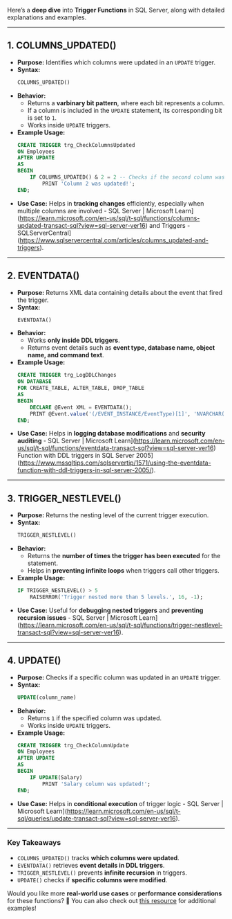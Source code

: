 Here’s a **deep dive** into **Trigger Functions** in SQL Server, along with detailed explanations and examples.

---

## **1. COLUMNS_UPDATED()**
- **Purpose:** Identifies which columns were updated in an `UPDATE` trigger.
- **Syntax:**
  ```sql
  COLUMNS_UPDATED()
  ```
- **Behavior:**
  - Returns a **varbinary bit pattern**, where each bit represents a column.
  - If a column is included in the `UPDATE` statement, its corresponding bit is set to `1`.
  - Works inside `UPDATE` triggers.
- **Example Usage:**
  ```sql
  CREATE TRIGGER trg_CheckColumnsUpdated
  ON Employees
  AFTER UPDATE
  AS
  BEGIN
      IF COLUMNS_UPDATED() & 2 = 2 -- Checks if the second column was updated
          PRINT 'Column 2 was updated!';
  END;
  ```
- **Use Case:** Helps in **tracking changes** efficiently, especially when multiple columns are involved - SQL Server | Microsoft Learn](https://learn.microsoft.com/en-us/sql/t-sql/functions/columns-updated-transact-sql?view=sql-server-ver16) and Triggers - SQLServerCentral](https://www.sqlservercentral.com/articles/columns_updated-and-triggers).

---

## **2. EVENTDATA()**
- **Purpose:** Returns XML data containing details about the event that fired the trigger.
- **Syntax:**
  ```sql
  EVENTDATA()
  ```
- **Behavior:**
  - Works **only inside DDL triggers**.
  - Returns event details such as **event type, database name, object name, and command text**.
- **Example Usage:**
  ```sql
  CREATE TRIGGER trg_LogDDLChanges
  ON DATABASE
  FOR CREATE_TABLE, ALTER_TABLE, DROP_TABLE
  AS
  BEGIN
      DECLARE @Event XML = EVENTDATA();
      PRINT @Event.value('(/EVENT_INSTANCE/EventType)[1]', 'NVARCHAR(100)');
  END;
  ```
- **Use Case:** Helps in **logging database modifications** and **security auditing** - SQL Server | Microsoft Learn](https://learn.microsoft.com/en-us/sql/t-sql/functions/eventdata-transact-sql?view=sql-server-ver16) Function with DDL triggers in SQL Server 2005](https://www.mssqltips.com/sqlservertip/1571/using-the-eventdata-function-with-ddl-triggers-in-sql-server-2005/).

---

## **3. TRIGGER_NESTLEVEL()**
- **Purpose:** Returns the nesting level of the current trigger execution.
- **Syntax:**
  ```sql
  TRIGGER_NESTLEVEL()
  ```
- **Behavior:**
  - Returns the **number of times the trigger has been executed** for the statement.
  - Helps in **preventing infinite loops** when triggers call other triggers.
- **Example Usage:**
  ```sql
  IF TRIGGER_NESTLEVEL() > 5
      RAISERROR('Trigger nested more than 5 levels.', 16, -1);
  ```
- **Use Case:** Useful for **debugging nested triggers** and **preventing recursion issues** - SQL Server | Microsoft Learn](https://learn.microsoft.com/en-us/sql/t-sql/functions/trigger-nestlevel-transact-sql?view=sql-server-ver16).

---

## **4. UPDATE()**
- **Purpose:** Checks if a specific column was updated in an `UPDATE` trigger.
- **Syntax:**
  ```sql
  UPDATE(column_name)
  ```
- **Behavior:**
  - Returns `1` if the specified column was updated.
  - Works inside `UPDATE` triggers.
- **Example Usage:**
  ```sql
  CREATE TRIGGER trg_CheckColumnUpdate
  ON Employees
  AFTER UPDATE
  AS
  BEGIN
      IF UPDATE(Salary)
          PRINT 'Salary column was updated!';
  END;
  ```
- **Use Case:** Helps in **conditional execution** of trigger logic - SQL Server | Microsoft Learn](https://learn.microsoft.com/en-us/sql/t-sql/queries/update-transact-sql?view=sql-server-ver16).

---

### **Key Takeaways**
- `COLUMNS_UPDATED()` tracks **which columns were updated**.
- `EVENTDATA()` retrieves **event details in DDL triggers**.
- `TRIGGER_NESTLEVEL()` prevents **infinite recursion** in triggers.
- `UPDATE()` checks if **specific columns were modified**.

Would you like more **real-world use cases** or **performance considerations** for these functions? 🚀 You can also check out [this resource](https://bing.com/search?q=COLUMNS_UPDATED+SQL+Server+examples) for additional examples!